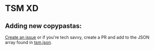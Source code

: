 # TSM XD

## Adding new copypastas:

[Create an issue](https://github.com/AntiTcb/tsmlol/issues/new?assignees=AntiTcb&labels=&template=new-copypasta.md&title=%5BNew+Copypasta%5D) or if you're tech savvy, create a PR and add to the JSON array found in [tsm.json](https://github.com/AntiTcb/tsmlol/blob/main/static/tsm.json).
